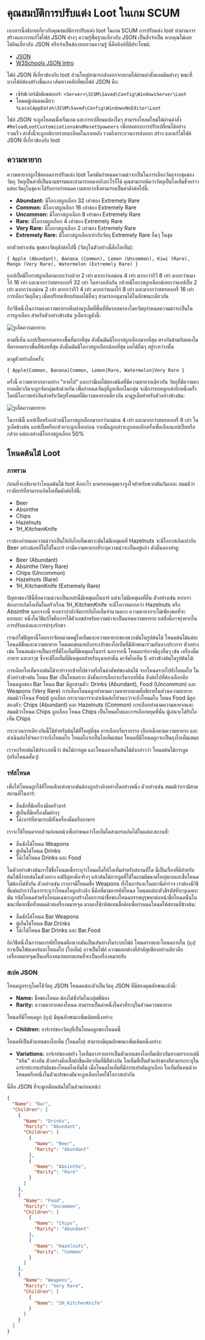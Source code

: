 # คุณสมบัติการปรับแต่ง Loot ในเกม SCUM

เอกสารนี้อธิบายเกี่ยวกับคุณสมบัติการปรับแต่ง loot ในเกม SCUM การปรับแต่ง loot ทำผ่านการสร้างและการแก้ไขไฟล์ JSON ต่างๆ ความรู้พื้นฐานเกี่ยวกับ JSON เป็นสิ่งจำเป็น หากคุณไม่เคยได้ยินเกี่ยวกับ JSON หรือจำเป็นต้องทบทวนความรู้ นี่คือลิงก์ที่มีประโยชน์:

- [JSON](https://www.json.org/)
- [W3Schools JSON Intro](https://www.w3schools.com/js/js_json_intro.asp)

ไฟล์ JSON ที่เกี่ยวข้องกับ loot ส่วนใหญ่สามารถส่งออกจากเกมได้ผ่านคำสั่งแอดมินต่างๆ ขณะที่บางไฟล์ต้องสร้างขึ้นเอง เส้นทางหลักที่พบไฟล์ JSON คือ:

- เซิร์ฟเวอร์มัลติเพลเยอร์: `<Server>\SCUM\Saved\Config\WindowsServer\Loot`
- โหมดผู้เล่นคนเดียว: `%LocalAppData%\SCUM\Saved\Config\WindowsNoEditor\Loot`

ไฟล์ JSON จะถูกโหลดเมื่อเริ่มเกม และการเปลี่ยนแปลงใดๆ สามารถโหลดใหม่ได้ผ่านคำสั่ง `#ReloadLootCustomizationsAndResetSpawners` เพื่อทดสอบการปรับเปลี่ยนได้อย่างรวดเร็ว คำสั่งนี้จะถูกอธิบายรายละเอียดในภายหลัง รวมถึงกระบวนการส่งออก สร้าง และแก้ไขไฟล์ JSON ที่เกี่ยวข้องกับ loot

## ความหายาก

ความหายากถูกใช้ตลอดการปรับแต่ง loot โดยมันกำหนดความน่าจะเป็นในการเลือกวัตถุจากชุดของวัตถุ วัตถุเป็นคำที่เป็นนามธรรมและสามารถหมายถึงอะไรก็ได้ คุณสามารถคิดว่าวัตถุเป็นไอเท็มชั่วคราว แต่ละวัตถุในชุดจะได้รับการกำหนดความหายากซึ่งสามารถเป็นค่าดังต่อไปนี้:

- **Abundant:** มีโอกาสถูกเลือก 32 เท่าของ Extremely Rare
- **Common:** มีโอกาสถูกเลือก 16 เท่าของ Extremely Rare
- **Uncommon:** มีโอกาสถูกเลือก 8 เท่าของ Extremely Rare
- **Rare:** มีโอกาสถูกเลือก 4 เท่าของ Extremely Rare
- **Very Rare:** มีโอกาสถูกเลือก 2 เท่าของ Extremely Rare
- **Extremely Rare:** มีโอกาสถูกเลือกเท่ากับวัตถุ Extremely Rare อื่นๆ ในชุด

ยกตัวอย่างเช่น ชุดของวัตถุดังต่อไปนี้ (วัตถุในตัวอย่างนี้คือไอเท็ม):

`{ Apple (Abundant), Banana (Common), Lemon (Uncommon), Kiwi (Rare), Mango (Very Rare), Watermelon (Extremely Rare) }`

แอปเปิ้ลมีโอกาสถูกเลือกมากกว่ากล้วย 2 เท่า มากกว่าเลม่อน 4 เท่า มากกว่ากีวี 8 เท่า มากกว่าแมงโก้ 16 เท่า และมากกว่าสตรอเบอรี่ 32 เท่า ในทางกลับกัน กล้วยมีโอกาสถูกเลือกน้อยกว่าแอปเปิ้ล 2 เท่า มากกว่าเลม่อน 2 เท่า มากกว่ากีวี 4 เท่า มากกว่าแมงโก้ 8 เท่า และมากกว่าสตรอเบอรี่ 16 เท่า การเลือกวัตถุอื่นๆ เมื่อเปรียบเทียบกับผลไม้อื่นๆ สามารถอนุมานได้ในลักษณะเดียวกัน

อีกวิธีหนึ่งในการมองความหายากคือผ่านรูเล็ตที่พื้นที่ที่ครอบครองโดยวัตถุกำหนดความน่าจะเป็นในการถูกเลือก สำหรับตัวอย่างข้างต้น รูเล็ตจะดูดังนี้:

![รูเล็ตความหายาก](https://via.placeholder.com/600x300.png?text=Example+Roulette)

ตามที่เห็น แอปเปิ้ลครอบครองพื้นที่มากที่สุด ดังนั้นมันมีโอกาสถูกเลือกมากที่สุด ตรงกันข้ามกับแตงโมที่ครอบครองพื้นที่น้อยที่สุด ดังนั้นมันมีโอกาสถูกเลือกน้อยที่สุด ผลไม้อื่นๆ อยู่ระหว่างนั้น

มาดูตัวอย่างอีกครั้ง:

`{ Apple|Common, Banana|Common, Lemon|Rare, Watermelon|Very Rare }`

ครั้งนี้ ความหายากบางอย่าง "หายไป" และเรามีผลไม้สองชนิดที่มีความหายากเดียวกัน วัตถุที่มีความหายากเดียวกันจะถูกจัดกลุ่มเข้าด้วยกัน เพื่อกำหนดวัตถุที่ถูกเลือกในกลุ่ม จะมีการทอยลูกเต๋าอีกหนึ่งครั้งโดยมีโอกาสเท่ากันสำหรับวัตถุทั้งหมดที่มีความหายากเดียวกัน มาดูรูเล็ตสำหรับตัวอย่างข้างต้น:

![รูเล็ตความหายาก](https://via.placeholder.com/600x300.png?text=Example+Roulette)

ในกรณีนี้ แอปเปิ้ลหรือกล้วยมีโอกาสถูกเลือกมากกว่าเลม่อน 4 เท่า และมากกว่าสตรอเบอรี่ 8 เท่า ในรูเล็ตข้างต้น แอปเปิ้ลหรือกล้วยจะถูกเลือกก่อน จากนั้นลูกเต๋าจะถูกทอยอีกครั้งเพื่อเลือกแอปเปิ้ลหรือกล้วย แต่ละอย่างมีโอกาสถูกเลือก 50%

## โหนดต้นไม้ Loot

### ภาพรวม

ก่อนที่จะอธิบายว่าโหนดต้นไม้ loot คืออะไร มาครอบคลุมแรงจูงใจสำหรับพวกมันกันเถอะ สมมติว่าเรามีบาร์ที่สามารถเกิดไอเท็มดังต่อไปนี้:

- Beer
- Absinthe
- Chips
- Hazelnuts
- 1H_KitchenKnife

เราต้องกำหนดความน่าจะเป็นให้กับไอเท็มเพราะมันไม่มีเหตุผลที่ Hazelnuts จะมีโอกาสเกิดเท่ากับ Beer อย่างน้อยก็ไม่ใช่ในบาร์ เรามีความหายากที่ระบุความน่าจะเป็นอยู่แล้ว ดังนั้นลองทำดู:

- Beer (Abundant)
- Absinthe (Very Rare)
- Chips (Uncommon)
- Hazelnuts (Rare)
- 1H_KitchenKnife (Extremely Rare)

ปัญหาของวิธีนี้คือความน่าจะเป็นเหล่านี้มีเหตุผลในบาร์ แต่จะไม่มีเหตุผลที่อื่น ตัวอย่างเช่น หากเราต้องการเกิดไอเท็มในครัวเรือน 1H_KitchenKnife จะมีโอกาสมากกว่า Hazelnuts หรือ Absinthe นอกจากนี้ หากเรากำลังจัดการกับไอเท็มจำนวนมาก ความหายากจะไม่เพียงพอที่จะแยกแยะ หนึ่งในวิธีแก้ไขคือการใช้ตัวเลขสำหรับความน่าจะเป็นแทนความหายาก แต่สิ่งนี้อาจยุ่งยากในการปรับแต่งและการบำรุงรักษา

เราแก้ไขปัญหานี้โดยการจัดหมวดหมู่ไอเท็มและความหายากของพวกมันในรูปต้นไม้ โหนดต้นไม้แต่ละโหนดมีชื่อและความหายาก โหนดแม่หมายถึงกระเป๋าของไอเท็มที่มีลักษณะร่วมกันบางประการ ตัวอย่างเช่น โหนดแม่อาจเป็นบาร์ที่มีไอเท็มที่มีเหตุผลในบาร์ นอกจากนี้ โหนดบาร์อาจมีถุงอื่นๆ เช่น เครื่องดื่ม อาหาร และอาวุธ ซึ่งจะมีไอเท็มที่มีเหตุผลสำหรับถุงเหล่านั้น มาจัดไอเท็ม 5 อย่างข้างต้นในรูปต้นไม้:


การเลือกไอเท็มจากต้นไม้จะทำจากซ้ายไปขวาหรือในคำศัพท์ของต้นไม้ จากโหนดรากไปยังโหนดใบ ในตัวอย่างข้างต้น โหนด Bar เป็นโหนดราก ดังนั้นการเลือกจะเริ่มจากที่นั่น สิ่งต่อไปที่ต้องเลือกคือโหนดลูกของ Bar โหนด Bar มีลูกสามตัว: Drinks (Abundant), Food (Uncommon) และ Weapons (Very Rare) การเลือกโหนดลูกทำตามความหายากตามที่อธิบายในส่วนความหายาก สมมติว่าโหนด Food ถูกเลือก กระบวนการจะดำเนินต่อไปจนกว่าจะถึงโหนดใบ โหนด Food มีลูกสองตัว: Chips (Abundant) และ Hazelnuts (Common) การเลือกทำตามความหายากและสมมติว่าโหนด Chips ถูกเลือก โหนด Chips เป็นโหนดใบและการเลือกหยุดที่นั่น ผู้เล่นจะได้รับไอเท็ม Chips

กระบวนการเดียวกันนี้ใช้สำหรับต้นไม้ที่ใหญ่ที่สุด การเลือกเริ่มจากราก เลือกเด็กตามความหายาก และดำเนินต่อไปจนกว่าจะถึงโหนดใบ โหนดใบจะเป็นไอเท็มเสมอ โหนดที่มีโหนดลูกจะเป็นถุงไอเท็มเสมอ

เราจะเรียกต้นไม้ประเภทนี้ว่า ต้นไม้การลูต และโหนดภายในต้นไม้ดังกล่าวว่า โหนดต้นไม้การลูต (หรือโหนดสั้นๆ)

### รหัสโหนด

เพื่อให้โหนดถูกใช้ที่ไหนสักแห่งพวกมันต้องถูกอ้างอิงอย่างใดอย่างหนึ่ง ตัวอย่างเช่น สมมติว่าเรามีสามสถานที่ในบาร์:

- ลิ้นชักที่มีเครื่องมือครัวบาร์
- ตู้เย็นที่มีเครื่องดื่มต่างๆ
- โต๊ะบาร์ที่สามารถมีทั้งเครื่องดื่มหรืออาหาร

เราจะใช้โหนดจากส่วนก่อนหน้าเพื่อกำหนดว่าไอเท็มใดสามารถเกิดได้ในแต่ละสถานที่:

- ลิ้นชักได้โหนด Weapons
- ตู้เย็นได้โหนด Drinks
- โต๊ะได้โหนด Drinks และ Food

ในตัวอย่างข้างต้นเราใช้ชื่อโหนดเพื่อระบุว่าโหนดใดให้ไอเท็มสำหรับสถานที่ใด นี่เป็นเรื่องที่ดีสำหรับต้นไม้ที่ง่ายเช่นในตัวอย่าง แต่ปัญหาคือจริงๆ แล้วต้นไม้การลูตที่ใช้ในเกมมีขนาดใหญ่มากและชื่อโหนดไม่ต้องไม่ซ้ำกัน ตัวอย่างเช่น เราอาจมีโหนดชื่อ Weapons ทั้งในบาร์และในสถานีตำรวจ เราต้องมีวิธีที่แม่นยำกว่าในการระบุว่าโหนดใดถูกอ้างอิง นี่คือที่มาของรหัสโหนด โหนดแต่ละตัวมีรหัสที่ระบุเฉพาะมัน รหัสโหนดสำหรับโหนดเฉพาะถูกสร้างโดยการนำชื่อของโหนดบรรพบุรุษมาต่อหน้าชื่อโหนดนั้นในขณะที่แยกชื่อทั้งหมดด้วยเครื่องหมายจุด มาลองใช้รหัสแทนชื่อดิบเพื่อกำหนดโหนดให้สถานที่ข้างต้น:

- ลิ้นชักได้โหนด Bar.Weapons
- ตู้เย็นได้โหนด Bar.Drinks
- โต๊ะได้โหนด Bar.Drinks และ Bar.Food

อีกวิธีหนึ่งในการมองรหัสโหนดคือพวกมันเป็นเส้นทางในระบบไฟล์ โหนดรากและโหนดภายใน (ถุง) อาจเป็นโฟลเดอร์และโหนดใบ (ไอเท็ม) อาจเป็นไฟล์ ความแตกต่างที่สำคัญเพียงอย่างเดียวคือเครื่องหมายจุดเป็นเครื่องหมายแยกแทนที่จะเป็นเครื่องหมายทับ

### สเปค JSON

โหนดถูกระบุโดยใช้วัตถุ JSON โหนดแต่ละตัวเป็นวัตถุ JSON ที่มีสองคุณลักษณะดังนี้:

- **Name:** ชื่อของโหนด ต้องไม่ซ้ำกันในกลุ่มพี่น้อง
- **Rarity:** ความหายากของโหนด สามารถเป็นค่าหนึ่งในค่าที่ระบุในส่วนความหายาก

โหนดที่มีโหนดลูก (ถุง) มีคุณลักษณะเพิ่มเติมหนึ่งอย่าง:

- **Children:** อาร์เรย์ของวัตถุที่เป็นโหนดลูกของโหนดนี้

โหนดที่เป็นตัวแทนของไอเท็ม (โหนดใบ) สามารถมีคุณลักษณะเพิ่มเติมหนึ่งอย่าง:

- **Variations:** อาร์เรย์ของสตริง ไอเท็มบางรายการเป็นตัวแทนของไอเท็มเดียวกันทางตรรกะแต่มี "สกิน" ต่างกัน ตัวอย่างคือเสื้อผ้าชิ้นเดียวกันที่มีสีต่างกัน ไอเท็มที่เป็นตัวแปรของสีสามารถระบุในอาร์เรย์การแปรผันของโหนดไอเท็มได้ เมื่อโหนดไอเท็มที่มีการแปรผันถูกเลือก ไอเท็มที่แทนด้วยโหนดหรือหนึ่งในตัวแปรของมันจะถูกเลือกโดยใช้โอกาสเท่ากัน

นี่คือ JSON ที่จะดูเหมือนต้นไม้ในส่วนก่อนหน้า:

```json
{
  "Name": "Bar",
  "Children": [
    {
      "Name": "Drinks",
      "Rarity": "Abundant",
      "Children": [
        {
          "Name": "Beer",
          "Rarity": "Abundant"
        },
        {
          "Name": "Absinthe",
          "Rarity": "Rare"
        }
      ]
    },
    {
      "Name": "Food",
      "Rarity": "Uncommon",
      "Children": [
        {
          "Name": "Chips",
          "Rarity": "Abundant"
        },
        {
          "Name": "Hazelnuts",
          "Rarity": "Common"
        }
      ]
    },
    {
      "Name": "Weapons",
      "Rarity": "Very Rare",
      "Children": [
        {
          "Name": "1H_KitchenKnife"
        }
      ]
    }
  ]
}

